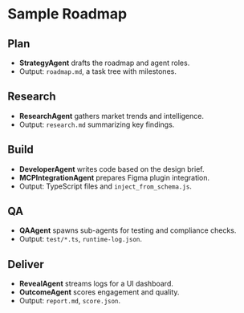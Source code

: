 # Sample Roadmap

## Plan
- **StrategyAgent** drafts the roadmap and agent roles.
- Output: `roadmap.md`, a task tree with milestones.

## Research
- **ResearchAgent** gathers market trends and intelligence.
- Output: `research.md` summarizing key findings.

## Build
- **DeveloperAgent** writes code based on the design brief.
- **MCPIntegrationAgent** prepares Figma plugin integration.
- Output: TypeScript files and `inject_from_schema.js`.

## QA
- **QAAgent** spawns sub-agents for testing and compliance checks.
- Output: `test/*.ts`, `runtime-log.json`.

## Deliver
- **RevealAgent** streams logs for a UI dashboard.
- **OutcomeAgent** scores engagement and quality.
- Output: `report.md`, `score.json`.
